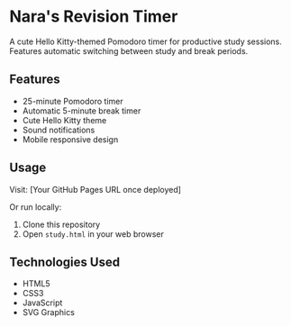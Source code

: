# Nara's Revision Timer

A cute Hello Kitty-themed Pomodoro timer for productive study sessions. Features automatic switching between study and break periods.

## Features
- 25-minute Pomodoro timer
- Automatic 5-minute break timer
- Cute Hello Kitty theme
- Sound notifications
- Mobile responsive design

## Usage
Visit: [Your GitHub Pages URL once deployed]

Or run locally:
1. Clone this repository
2. Open `study.html` in your web browser

## Technologies Used
- HTML5
- CSS3
- JavaScript
- SVG Graphics
